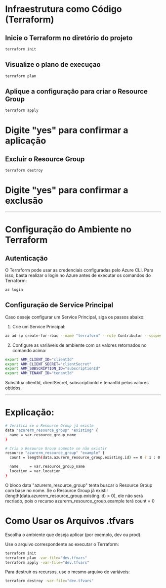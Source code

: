 # Infraestrutura como Código (Terraform)

## Inicie o Terraform no diretório do projeto
```bash
terraform init
```

## Visualize o plano de execuçao
```bash
terraform plan
```

## Aplique a configuração para criar o Resource Group
```bash
terraform apply
```
# Digite "yes" para confirmar a aplicação

## Excluir o Resource Group
```bash
terraform destroy
```
# Digite "yes" para confirmar a exclusão

***

# Configuração do Ambiente no Terraform
## Autenticação
O Terraform pode usar as credenciais configuradas pelo Azure CLI. Para isso, basta realizar o login no Azure antes de executar os comandos do Terraform:
```bash
az login
```

## Configuração de Service Principal
Caso deseje configurar um Service Principal, siga os passos abaixo:
1. Crie um Service Principal:
```bash
az ad sp create-for-rbac --name "terraform" --role Contributor --scopes /subscriptions/{your_subscription_id} --sdk-auth
```

2. Configure as variáveis de ambiente com os valores retornados no comando acima:
```bash
export ARM_CLIENT_ID="clientId"
export ARM_CLIENT_SECRET="clientSecret"
export ARM_SUBSCRIPTION_ID="subscriptionId"
export ARM_TENANT_ID="tenantId"
```

Substitua clientId, clientSecret, subscriptionId e tenantId pelos valores obtidos.

***

# Explicação:

```bash
# Verifica se o Resource Group já existe
data "azurerm_resource_group" "existing" {
  name = var.resource_group_name
}

# Cria o Resource Group somente se não existir
resource "azurerm_resource_group" "example" {
  count = length(data.azurerm_resource_group.existing.id) == 0 ? 1 : 0

  name     = var.resource_group_name
  location = var.location
}
```

O bloco data "azurerm_resource_group" tenta buscar o Resource Group com base no nome.
Se o Resource Group já existir (length(data.azurerm_resource_group.existing.id) > 0), ele não será recriado, pois o recurso azurerm_resource_group.example terá count = 0

# Como Usar os Arquivos .tfvars
Escolha o ambiente que deseja aplicar (por exemplo, dev ou prod).

Use o arquivo correspondente ao executar o Terraform:

```bash
terraform init
terraform plan -var-file="dev.tfvars"
terraform apply -var-file="dev.tfvars"
```

Para destruir os recursos, use o mesmo arquivo de variáveis:

```bash
terraform destroy -var-file="dev.tfvars"
```